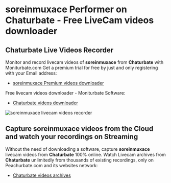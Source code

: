 # soreinmuxace Performer on Chaturbate - Free LiveCam videos downloader

## Chaturbate Live Videos Recorder

Monitor and record livecam videos of **soreinmuxace** from **Chaturbate** with Moniturbate.com
Get a premium trial for free by just and only registering with your Email address:
* [soreinmuxace Premium videos downloader](https://moniturbate.com/request-demo-licence-key.html)

Free livecam videos downloader - Moniturbate Software:
* [Chaturbate videos downloader](https://moniturbate.com/moniturbate-download-software.html)

![soreinmuxace livecam videos recorder](https://peachurnet.com/templates/moniturbate-software.png)


## Capture soreinmuxace videos from the Cloud and watch your recordings on Streaming

Without the need of downloading a software, capture **soreinmuxace** livecam videos from **Chaturbate** 100% online.
Watch Livecam archives from **Chaturbate** unlimitedly from thousands of existing recordings, only on Peachurbate.com and its websites network:
* [Chaturbate videos archives](https://peachurnet.com/)